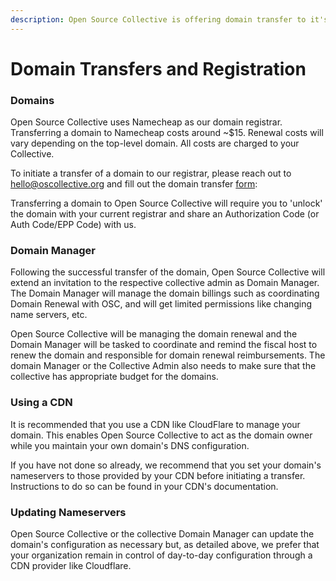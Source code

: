 ```yaml
---
description: Open Source Collective is offering domain transfer to it's hosted collectives.
---
```


# Domain Transfers and Registration

### Domains

Open Source Collective uses Namecheap as our domain registrar. Transferring a domain to Namecheap costs around \~$15. Renewal costs will vary depending on the top-level domain. All costs are charged to your Collective.

To initiate a transfer of a domain to our registrar, please reach out to ​hello@oscollective.org and fill out the domain transfer [form](https://forms.gle/kNbZsJ2KVsFcveui8):&#x20;

Transferring a domain to Open Source Collective will require you to 'unlock' the domain with your current registrar and share an Authorization Code (or Auth Code/EPP Code) with us.&#x20;

### Domain Manager

Following the successful transfer of the domain, Open Source Collective will extend an invitation to the respective collective admin as Domain Manager. The Domain Manager will manage the domain billings such as coordinating Domain Renewal with OSC, and will get limited permissions like changing name servers, etc.&#x20;

Open Source Collective will be managing the domain renewal and the Domain Manager will be tasked to coordinate and remind the fiscal host to renew the domain and responsible for domain renewal reimbursements. The domain Manager or the Collective Admin also needs to make sure that the collective has appropriate budget for the domains.&#x20;

### Using a CDN

It is recommended that you use a CDN like CloudFlare to manage your domain. This enables Open Source Collective to act as the domain owner while you maintain your own domain's DNS configuration.

If you have not done so already, we recommend that you set your domain's nameservers to those provided by your CDN before initiating a transfer. Instructions to do so can be found in your CDN's documentation.

### Updating Nameservers

Open Source Collective or the collective Domain Manager can update the domain's configuration as necessary but, as detailed above, we prefer that your organization remain in control of day-to-day configuration through a CDN provider like Cloudflare.

